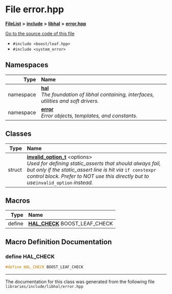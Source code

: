 

# File error.hpp



[**FileList**](files.md) **>** [**include**](dir_cba0faac6e93618a6e2539705915bd70.md) **>** [**libhal**](dir_c21661262b37aa135a14febc024e67d7.md) **>** [**error.hpp**](error_8hpp.md)

[Go to the source code of this file](error_8hpp_source.md)



* `#include <boost/leaf.hpp>`
* `#include <system_error>`













## Namespaces

| Type | Name |
| ---: | :--- |
| namespace | [**hal**](namespacehal.md) <br>_The foundation of libhal containing, interfaces, utilities and soft drivers._  |
| namespace | [**error**](namespacehal_1_1error.md) <br>_Error objects, templates, and constants._  |


## Classes

| Type | Name |
| ---: | :--- |
| struct | [**invalid\_option\_t**](structhal_1_1error_1_1invalid__option__t.md) &lt;options&gt;<br>_Used for defining static\_asserts that should always fail, but only if the static\_assert line is hit via_ `if constexpr` _control block. Prefer to NOT use this directly but to use_`invalid_option` _instead._ |

















































## Macros

| Type | Name |
| ---: | :--- |
| define  | [**HAL\_CHECK**](error_8hpp.md#define-hal_check)  BOOST\_LEAF\_CHECK<br> |

## Macro Definition Documentation





### define HAL\_CHECK 

```C++
#define HAL_CHECK BOOST_LEAF_CHECK
```




------------------------------
The documentation for this class was generated from the following file `libraries/include/libhal/error.hpp`

